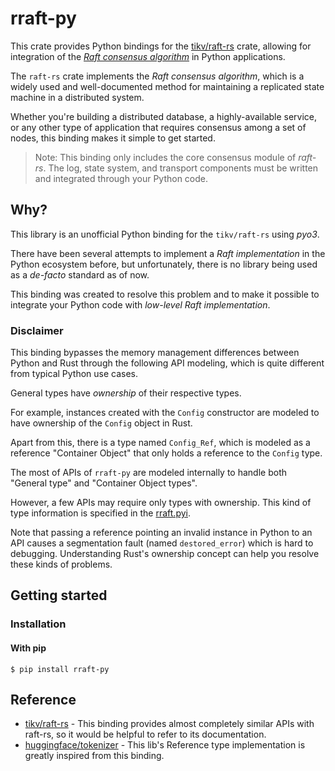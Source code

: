 # rraft-py

This crate provides Python bindings for the [tikv/raft-rs](https://github.com/tikv/raft-rs) crate, allowing for integration of the [*Raft consensus algorithm*](https://en.wikipedia.org/wiki/Raft_(algorithm)) in Python applications.

The `raft-rs` crate implements the *Raft consensus algorithm*, which is a widely used and well-documented method for maintaining a replicated state machine in a distributed system.

Whether you're building a distributed database, a highly-available service, or any other type of application that requires consensus among a set of nodes, this binding makes it simple to get started.


> Note: This binding only includes the core consensus module of *raft-rs*. The log, state system, and transport components must be written and integrated  through your Python code.

## Why?

This library is an unofficial Python binding for the `tikv/raft-rs` using *pyo3*.

There have been several attempts to implement a *Raft implementation* in the Python ecosystem before, but unfortunately, there is no library being used as a *de-facto* standard as of now.

This binding was created to resolve this problem and to make it possible to integrate your Python code with *low-level Raft implementation*.

### Disclaimer

This binding bypasses the memory management differences between Python and Rust through the following API modeling, which is quite different from typical Python use cases.

General types have *ownership* of their respective types.

For example, instances created with the `Config` constructor are modeled to have ownership of the `Config` object in Rust.

Apart from this, there is a type named `Config_Ref`, which is modeled as a reference "Container Object" that only holds a reference to the `Config` type.

The most of APIs of `rraft-py` are modeled internally to handle both "General type" and "Container Object types".

However, a few APIs may require only types with ownership. This kind of type information is specified in the [rraft.pyi](https://github.com/lablup/rraft-py/blob/main/rraft.pyi). 

Note that passing a reference pointing an invalid instance in Python to an API causes a segmentation fault (named `destored_error`) which is hard to debugging. Understanding Rust's ownership concept can help you resolve these kinds of problems.

## Getting started

### Installation

#### With pip

```
$ pip install rraft-py
```

## Reference

- [tikv/raft-rs](https://docs.rs/raft/latest/raft) - This binding provides almost completely similar APIs with raft-rs, so it would be helpful to refer to its documentation.
- [huggingface/tokenizer](https://github.com/huggingface/tokenizers/tree/main/bindings/python) - This lib's Reference type implementation is greatly inspired from this binding.
